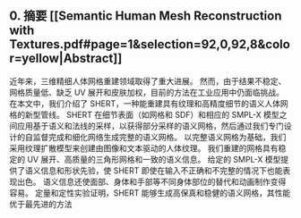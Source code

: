 ## 0. 摘要 [[Semantic Human Mesh Reconstruction with Textures.pdf#page=1&selection=92,0,92,8&color=yellow|Abstract]]
近年来，三维精细人体网格重建领域取得了重大进展。 然而，由于结果不稳定、网格质量低、缺乏 UV 展开和皮肤加权，目前的方法在工业应用中仍面临挑战。 在本文中，我们介绍了 SHERT，一种能重建具有纹理和高精度细节的语义人体网格的新型管线。 SHERT 在细节表面（如网格和 SDF）和相应的 SMPL-X 模型之间应用基于语义和法线的采样，以获得部分采样的语义网格，然后通过我们专门设计的自监督完成和细化网络生成完整的语义网格。 以完整语义网格为基础，我们采用纹理扩散模型来创建由图像和文本驱动的人体纹理。 我们重建的网格具有稳定的 UV 展开、高质量的三角形网格和一致的语义信息。 给定的 SMPL-X 模型提供了语义信息和形状先验，使 SHERT 即使在输入不正确和不完整的情况下也能表现出色。 语义信息还使面部、身体和手部等不同身体部位的替代和动画制作变得容易。 定量和定性实验证明，SHERT 能够生成高保真和稳健的语义网格，其性能优于最先进的方法
